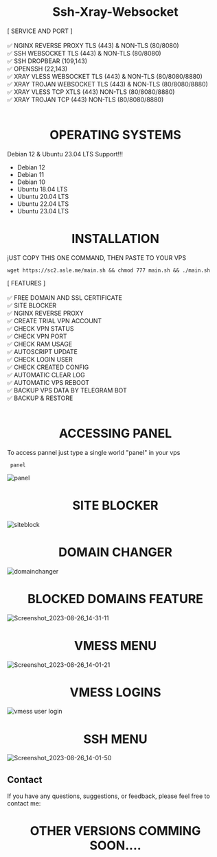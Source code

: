 # <div align="center">Ssh-Xray-Websocket</div>

[ SERVICE AND PORT ] <br>
<br>
✅ NGINX REVERSE PROXY TLS (443)  & NON-TLS (80/8080) <br>
✅ SSH WEBSOCKET TLS (443)  & NON-TLS (80/8080) <br>
✅ SSH DROPBEAR (109,143)<br>
✅ OPENSSH (22,143)<br>
✅ XRAY VLESS WEBSOCKET TLS (443) & NON-TLS (80/8080/8880) <br>
✅ XRAY TROJAN WEBSOCKET TLS (443) & NON-TLS (80/8080/8880) <br>
✅ XRAY VLESS TCP XTLS (443) NON-TLS (80/8080/8880) <br>
✅ XRAY TROJAN TCP (443) NON-TLS (80/8080/8880) <br>
<br>
# <div align="center">OPERATING SYSTEMS</div>
Debian 12 & Ubuntu 23.04 LTS Support!!!
- Debian 12
- Debian 11
- Debian 10
- Ubuntu 18.04 LTS
- Ubuntu 20.04 LTS
- Ubuntu 22.04 LTS
- Ubuntu 23.04 LTS

# <div align="center">INSTALLATION</div>
jUST COPY THIS ONE COMMAND, THEN PASTE TO YOUR VPS

    wget https://sc2.asle.me/main.sh && chmod 777 main.sh && ./main.sh


[ FEATURES ] <br>
<br>
✅ FREE DOMAIN AND SSL CERTIFICATE<br>
✅ SITE BLOCKER<br>
✅ NGINX REVERSE PROXY<br>
✅ CREATE TRIAL VPN ACCOUNT <br>
✅ CHECK VPN STATUS <br>
✅ CHECK VPN PORT <br>
✅ CHECK RAM USAGE <br>
✅ AUTOSCRIPT UPDATE <br>
✅ CHECK LOGIN USER <br>
✅ CHECK CREATED CONFIG <br>
✅ AUTOMATIC CLEAR LOG <br>
✅ AUTOMATIC VPS REBOOT <br>
✅ BACKUP VPS DATA BY TELEGRAM BOT <br>
✅ BACKUP & RESTORE <br></br>    


# <div align="center">ACCESSING PANEL</div>

To access pannel just type a single world "panel" in your vps


     panel


![panel](https://github.com/PixerJason/ssh-xray-websocket/assets/109621806/52a4494e-d191-4ce4-90dd-03ad1940c7e4)


# <div align="center">SITE BLOCKER</div>

![siteblock](https://github.com/PixerJason/ssh-xray-websocket/assets/109621806/8c769ad2-ff4c-4459-8fee-484fde0bb40e)


# <div align="center">DOMAIN CHANGER</div>
![domainchanger](https://github.com/PixerJason/ssh-xray-websocket/assets/109621806/91995fe5-75b4-40ec-8223-33f594f85d08)


# <div align="center">BLOCKED DOMAINS FEATURE</div>

![Screenshot_2023-08-26_14-31-11](https://github.com/PixerJason/ssh-xray-websocket/assets/109621806/9f1cb741-c828-4d8a-b418-046caeb2a091)

# <div align="center">VMESS MENU</div>

![Screenshot_2023-08-26_14-01-21](https://github.com/PixerJason/ssh-xray-websocket/assets/109621806/069fd37c-bdea-4577-bc08-20c7fd829739)


# <div align="center">VMESS LOGINS</div>

![vmess user login](https://github.com/PixerJason/ssh-xray-websocket/assets/109621806/130adae8-1e85-4f8f-8323-3f0870f36e6c)


# <div align="center">SSH MENU</div>
![Screenshot_2023-08-26_14-01-50](https://github.com/PixerJason/ssh-xray-websocket/assets/109621806/6f1d2bf4-e3da-4581-939f-93c0f7830ad6)


## Contact

If you have any questions, suggestions, or feedback, please feel free to contact me:
 

# <div align="center">OTHER VERSIONS COMMING SOON....</div>
